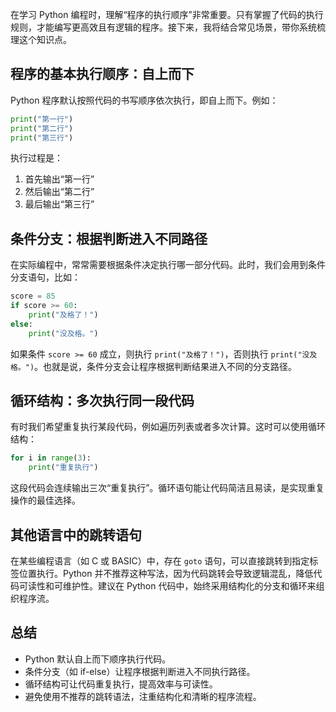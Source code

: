 在学习 Python 编程时，理解“程序的执行顺序”非常重要。只有掌握了代码的执行规则，才能编写更高效且有逻辑的程序。接下来，我将结合常见场景，带你系统梳理这个知识点。

## 程序的基本执行顺序：自上而下

Python 程序默认按照代码的书写顺序依次执行，即自上而下。例如：

```python
print("第一行")
print("第二行")
print("第三行")
```

执行过程是：

1. 首先输出“第一行”
2. 然后输出“第二行”
3. 最后输出“第三行”

## 条件分支：根据判断进入不同路径

在实际编程中，常常需要根据条件决定执行哪一部分代码。此时，我们会用到条件分支语句，比如：

```python
score = 85
if score >= 60:
    print("及格了！")
else:
    print("没及格。")
```

如果条件 `score >= 60` 成立，则执行 `print("及格了！")`，否则执行 `print("没及格。")`。也就是说，条件分支会让程序根据判断结果进入不同的分支路径。

## 循环结构：多次执行同一段代码

有时我们希望重复执行某段代码，例如遍历列表或者多次计算。这时可以使用循环结构：

```python
for i in range(3):
    print("重复执行")
```

这段代码会连续输出三次“重复执行”。循环语句能让代码简洁且易读，是实现重复操作的最佳选择。

## 其他语言中的跳转语句

在某些编程语言（如 C 或 BASIC）中，存在 `goto` 语句，可以直接跳转到指定标签位置执行。Python 并不推荐这种写法，因为代码跳转会导致逻辑混乱，降低代码可读性和可维护性。建议在 Python 代码中，始终采用结构化的分支和循环来组织程序流。

## 总结

- Python 默认自上而下顺序执行代码。
- 条件分支（如 if-else）让程序根据判断进入不同执行路径。
- 循环结构可让代码重复执行，提高效率与可读性。
- 避免使用不推荐的跳转语法，注重结构化和清晰的程序流程。